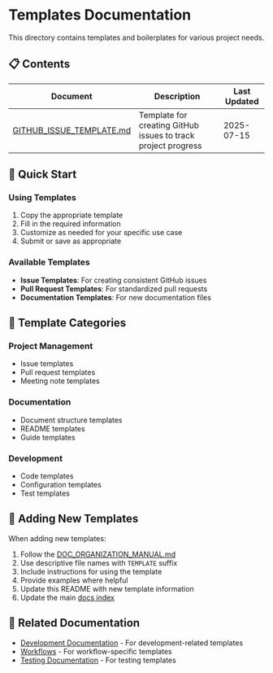 # Templates Documentation

This directory contains templates and boilerplates for various project needs.

## 📋 Contents

| Document | Description | Last Updated |
|----------|-------------|--------------|
| [GITHUB_ISSUE_TEMPLATE.md](GITHUB_ISSUE_TEMPLATE.md) | Template for creating GitHub issues to track project progress | 2025-07-15 |

## 🚀 Quick Start

### Using Templates
1. Copy the appropriate template
2. Fill in the required information
3. Customize as needed for your specific use case
4. Submit or save as appropriate

### Available Templates
- **Issue Templates**: For creating consistent GitHub issues
- **Pull Request Templates**: For standardized pull requests
- **Documentation Templates**: For new documentation files

## 📝 Template Categories

### Project Management
- Issue templates
- Pull request templates
- Meeting note templates

### Documentation
- Document structure templates
- README templates
- Guide templates

### Development
- Code templates
- Configuration templates
- Test templates

## 📝 Adding New Templates

When adding new templates:
1. Follow the [DOC_ORGANIZATION_MANUAL.md](../DOC_ORGANIZATION_MANUAL.md)
2. Use descriptive file names with `TEMPLATE` suffix
3. Include instructions for using the template
4. Provide examples where helpful
5. Update this README with new template information
6. Update the main [docs index](../README.md)

## 🔗 Related Documentation

- [Development Documentation](../development/) - For development-related templates
- [Workflows](../workflows/) - For workflow-specific templates
- [Testing Documentation](../testing/) - For testing templates
